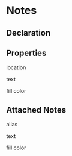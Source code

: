 # Notes

## Declaration

## Properties

location

text

fill color

## Attached Notes

alias

text

fill color

